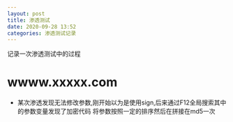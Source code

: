 ```yaml
---
layout: post
title: 渗透测试
date: 2020-09-28 13:52
categories: 渗透测试记录
---
```

记录一次渗透测试中的过程
# wwww.xxxxx.com
* 某次渗透发现无法修改参数,刚开始以为是使用sign,后来通过F12全局搜索其中的参数变量发现了加密代码
将参数按照一定的排序然后在拼接在md5一次
